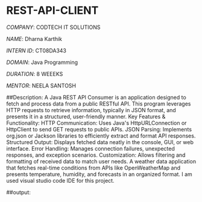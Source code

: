 # REST-API-CLIENT

*COMPANY*: CODTECH IT SOLUTIONS 

*NAME*: Dharna Karthik 

*INTERN ID*: CT08DA343 

*DOMAIN*: Java Programming

*DURATION*: 8 WEEEKS 

*MENTOR*: NEELA SANTOSH

##Description: A Java REST API Consumer is an application designed to fetch and process data from a public RESTful API. This program leverages HTTP requests to retrieve information, typically in JSON format, and presents it in a structured, user-friendly manner.
Key Features & Functionality:
HTTP Communication: Uses Java's HttpURLConnection or HttpClient to send GET requests to public APIs.
JSON Parsing: Implements org.json or Jackson libraries to efficiently extract and format API responses.
Structured Output: Displays fetched data neatly in the console, GUI, or web interface.
Error Handling: Manages connection failures, unexpected responses, and exception scenarios.
Customization: Allows filtering and formatting of received data to match user needs.
A weather data application that fetches real-time conditions from APIs like OpenWeatherMap and presents temperature, humidity, and forecasts in an organized format.
I am used visual studio code IDE for this project.

##output: 
